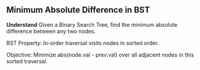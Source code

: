 ## Minimum Absolute Difference in BST

**Understand**
Given a Binary Search Tree, find the minimum absolute difference between any two nodes.

BST Property:
In-order traversal visits nodes in sorted order.

Objective:
Minimize abs(node.val - prev.val) over all adjacent nodes in this sorted traversal.
